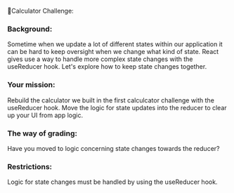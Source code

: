 🎒Calculator Challenge:

### Background:

Sometime when we update a lot of different states within our application it can be hard to keep oversight when we change what kind of state. React gives use a way to handle more complex state changes with the useReducer hook. Let's explore how to keep state changes together.

### Your mission:

Rebuild the calculator we built in the first calculcator challenge with the useReducer hook. Move the logic for state updates into the reducer to clear up your UI from app logic.

### The way of grading:

Have you moved to logic concerning state changes towards the reducer?

### Restrictions:

Logic for state changes must be handled by using the useReducer hook.
